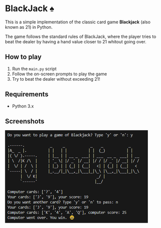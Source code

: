 # BlackJack ♠️

This is a simple implementation of the classic card game **Blackjack** (also known as 21) in Python. 

The game follows the standard rules of BlackJack, where the player tries to beat the dealer by having a hand value closer to 21 whitout going over.

## How to play

1. Run the `main.py` script
2. Follow the on-screen prompts to play the game
3. Try to beat the dealer without exceeding 21!

## Requirements

- Python 3.x

## Screenshots

![BlackJack](./blackjack.png)